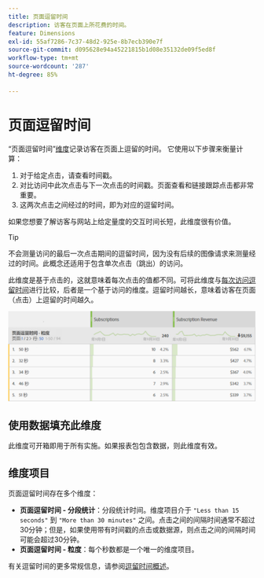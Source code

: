 ```yaml
---
title: 页面逗留时间
description: 访客在页面上所花费的时间。
feature: Dimensions
exl-id: 55af7286-7c37-48d2-925e-8b7ecb390e7f
source-git-commit: d095628e94a45221815b1d08e35132de09f5ed8f
workflow-type: tm+mt
source-wordcount: '287'
ht-degree: 85%

---
```


# 页面逗留时间

“页面逗留时间”[维度](overview.md)记录访客在页面上逗留的时间。 它使用以下步骤来衡量计算：

1. 对于给定点击，请查看时间戳。
2. 对比访问中此次点击与下一次点击的时间戳。页面查看和链接跟踪点击都非常重要。
3. 这两次点击之间经过的时间，即为对应的逗留时间。

如果您想要了解访客与网站上给定量度的交互时间长短，此维度很有价值。

>[!TIP]
>
>不会测量访问的最后一次点击期间的逗留时间，因为没有后续的图像请求来测量经过的时间。此概念还适用于包含单次点击（跳出）的访问。

此维度是基于点击的，这就意味着每次点击的值都不同。可将此维度与[每次访问逗留时间](time-spent-per-visit.md)进行比较，后者是一个基于访问的维度。逗留时间越长，意味着访客在页面（点击）上逗留的时间越久。

![页面逗留时间](../metrics/assets/time-spent2.png)

## 使用数据填充此维度

此维度可开箱即用于所有实施。如果报表包包含数据，则此维度有效。

## 维度项目

页面逗留时间存在多个维度：

* **页面逗留时间 - 分段统计**：分段统计时间。维度项目介于 `"Less than 15 seconds"` 到 `"More than 30 minutes"` 之间。点击之间的间隔时间通常不超过30分钟；但是，如果使用带有时间戳的点击或数据源，则点击之间的间隔时间可能会超过30分钟。
* **页面逗留时间 - 粒度**：每个秒数都是一个唯一的维度项目。

有关逗留时间的更多常规信息，请参阅[逗留时间概述](../metrics/time-spent.md)。
